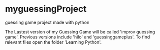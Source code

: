 # myguessingProject
guessing game project made with python

The Lastest version of my Guessing Game will be called 'improv guessing game'. 
Previous versions include 'hilo' and 'guessinggameplus'. To find relevant files open the folder 'Learning Python'.
